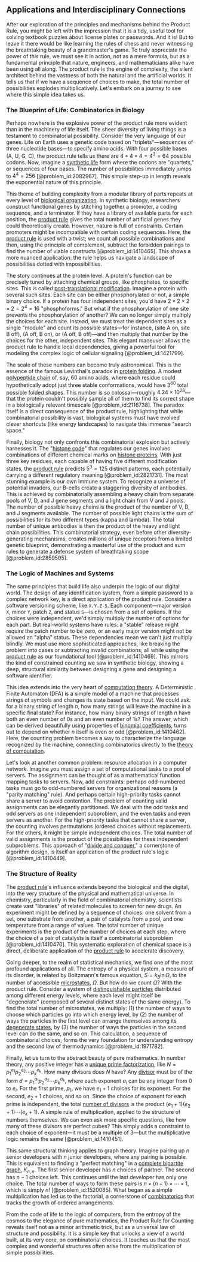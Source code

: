 ## Applications and Interdisciplinary Connections

After our exploration of the principles and mechanisms behind the Product Rule, you might be left with the impression that it is a tidy, useful tool for solving textbook puzzles about license plates or passwords. And it is! But to leave it there would be like learning the rules of chess and never witnessing the breathtaking beauty of a grandmaster's game. To truly appreciate the power of this rule, we must see it in action, not as a mere formula, but as a fundamental principle that nature, engineers, and mathematicians alike have been using all along. The product rule is the engine of complexity, the silent architect behind the vastness of both the natural and the artificial worlds. It tells us that if we have a sequence of choices to make, the total number of possibilities explodes multiplicatively. Let's embark on a journey to see where this simple idea takes us.

### The Blueprint of Life: Combinatorics in Biology

Perhaps nowhere is the explosive power of the product rule more evident than in the machinery of life itself. The sheer diversity of living things is a testament to combinatorial possibility. Consider the very language of our genes. Life on Earth uses a genetic code based on "triplets"—sequences of three nucleotide bases—to specify amino acids. With four possible bases (A, U, G, C), the product rule tells us there are $4 \times 4 \times 4 = 4^3 = 64$ possible codons. Now, imagine a [synthetic life](@article_id:194369) form where the codons are "quartets," or sequences of four bases. The number of possibilities immediately jumps to $4^4 = 256$ [@problem_id:2082967]. This simple step-up in length reveals the exponential nature of this principle.

This theme of building complexity from a modular library of parts repeats at every level of [biological organization](@article_id:175389). In synthetic biology, researchers construct functional genes by stitching together a promoter, a coding sequence, and a terminator. If they have a library of available parts for each position, the [product rule](@article_id:143930) gives the total number of artificial genes they could theoretically create. However, nature is full of constraints. Certain promoters might be incompatible with certain coding sequences. Here, the [product rule](@article_id:143930) is used with a twist; we count all possible combinations and then, using the principle of complement, subtract the forbidden pairings to find the number of viable constructs [@problem_id:1410465]. This shows a more nuanced application: the rule helps us navigate a landscape of possibilities dotted with impossibilities.

The story continues at the protein level. A protein's function can be precisely tuned by attaching chemical groups, like phosphates, to specific sites. This is called [post-translational modification](@article_id:146600). Imagine a protein with several such sites. Each site can be either phosphorylated or not, a simple binary choice. If a protein has four independent sites, you'd have $2 \times 2 \times 2 \times 2 = 2^4 = 16$ "phosphoforms." But what if the phosphorylation of one site prevents the phosphorylation of another? We can no longer simply multiply the choices for each site. Instead, we must treat the dependent sites as a single "module" and count its possible states—for instance, (site A on, site B off), (A off, B on), or (A off, B off)—and then multiply that number by the choices for the other, independent sites. This elegant maneuver allows the product rule to handle local dependencies, giving a powerful tool for modeling the complex logic of cellular signaling [@problem_id:1421799].

The scale of these numbers can become truly astronomical. This is the essence of the famous Levinthal's paradox in [protein folding](@article_id:135855). A modest [polypeptide chain](@article_id:144408) of, say, 60 amino acids, where each residue could hypothetically adopt just three stable conformations, would have $3^{60}$ total possible folded shapes. This number is so colossal—roughly $4.24 \times 10^{28}$—that the protein couldn't possibly sample all of them to find its correct shape in a biologically relevant timescale [@problem_id:2116738]. The paradox itself is a direct consequence of the product rule, highlighting that while combinatorial possibility is vast, biological systems must have evolved clever shortcuts (like energy landscapes) to navigate this immense "search space."

Finally, biology not only confronts this combinatorial explosion but actively harnesses it. The "[histone code](@article_id:137393)" that regulates our genes involves combinations of different chemical marks on [histone proteins](@article_id:195789). With just three key residues, each capable of having five different modification states, the [product rule](@article_id:143930) predicts $5^3 = 125$ distinct patterns, each potentially carrying a different regulatory meaning [@problem_id:2821731]. The most stunning example is our own immune system. To recognize a universe of potential invaders, our B-cells create a staggering diversity of antibodies. This is achieved by combinatorially assembling a heavy chain from separate pools of V, D, and J gene segments and a light chain from V and J pools. The number of possible heavy chains is the product of the number of V, D, and J segments available. The number of possible light chains is the sum of possibilities for its two different types (kappa and lambda). The total number of unique antibodies is then the product of the heavy and light chain possibilities. This combinatorial strategy, even before other diversity-generating mechanisms, creates millions of unique receptors from a limited genetic blueprint, demonstrating a masterful use of the product and sum rules to generate a defense system of breathtaking scope [@problem_id:2859505].

### The Logic of Machines and Systems

The same principles that build life also underpin the logic of our digital world. The design of any identification system, from a simple password to a complex network key, is a direct application of the product rule. Consider a software versioning scheme, like `X.Y.Z-S`. Each component—major version `X`, minor `Y`, patch `Z`, and status `S`—is chosen from a set of options. If the choices were independent, we'd simply multiply the number of options for each part. But real-world systems have rules: a "stable" release might require the patch number to be zero, or an early major version might not be allowed an "alpha" status. These dependencies mean we can't just multiply blindly. We must use more sophisticated approaches, like breaking the problem into cases or subtracting invalid combinations, all while using the [product rule](@article_id:143930) as our foundational tool [@problem_id:1410469]. This mirrors the kind of constrained counting we saw in synthetic biology, showing a deep, structural similarity between designing a gene and designing a software identifier.

This idea extends into the very heart of [computation theory](@article_id:271578). A Deterministic Finite Automaton (DFA) is a simple model of a machine that processes strings of symbols and changes its state based on the input. We could ask: for a binary string of length $n$, how many strings will leave the machine in a specific final state? For instance, how many binary strings of length $n$ have both an even number of 0s and an even number of 1s? The answer, which can be derived beautifully using properties of [binomial coefficients](@article_id:261212), turns out to depend on whether $n$ itself is even or odd [@problem_id:1410462]. Here, the counting problem becomes a way to characterize the language recognized by the machine, connecting combinatorics directly to the [theory of computation](@article_id:273030).

Let's look at another common problem: resource allocation in a computer network. Imagine you must assign a set of computational tasks to a pool of servers. The assignment can be thought of as a mathematical function mapping tasks to servers. Now, add constraints: perhaps odd-numbered tasks must go to odd-numbered servers for organizational reasons (a "parity matching" rule). And perhaps certain high-priority tasks cannot share a server to avoid contention. The problem of counting valid assignments can be elegantly partitioned. We deal with the odd tasks and odd servers as one independent subproblem, and the even tasks and even servers as another. For the high-priority tasks that cannot share a server, the counting involves permutations (ordered choices without replacement). For the others, it might be simple independent choices. The total number of valid assignments is the product of the possibilities for these independent subproblems. This approach of "[divide and conquer](@article_id:139060)," a cornerstone of algorithm design, is itself an application of the product rule's logic [@problem_id:1410449].

### The Structure of Reality

The [product rule](@article_id:143930)'s influence extends beyond the biological and the digital, into the very structure of the physical and mathematical universe. In chemistry, particularly in the field of combinatorial chemistry, scientists create vast "libraries" of related molecules to screen for new drugs. An experiment might be defined by a sequence of choices: one solvent from a set, one substrate from another, a pair of catalysts from a pool, and one temperature from a range of values. The total number of unique experiments is the product of the number of choices at each step, where the choice of a pair of catalysts is itself a combinatorial subproblem [@problem_id:1410470]. This systematic exploration of chemical space is a direct, deliberate application of the [product rule](@article_id:143930) to accelerate discovery.

Going deeper, to the realm of statistical mechanics, we find one of the most profound applications of all. The entropy of a physical system, a measure of its disorder, is related by Boltzmann's famous equation, $S = k_B \ln \Omega$, to the number of accessible [microstates](@article_id:146898), $\Omega$. But how do we count $\Omega$? With the product rule. Consider a system of [distinguishable particles](@article_id:152617) distributed among different energy levels, where each level might itself be "degenerate" (composed of several distinct states of the same energy). To find the total number of microstates, we multiply: (1) the number of ways to choose which particles go into which energy level, by (2) the number of ways the particles in the first level can arrange themselves among its [degenerate states](@article_id:274184), by (3) the number of ways the particles in the second level can do the same, and so on. This calculation, a sequence of combinatorial choices, forms the very foundation for understanding entropy and the second law of thermodynamics [@problem_id:1971782].

Finally, let us turn to the abstract beauty of pure mathematics. In number theory, any positive integer has a [unique prime factorization](@article_id:154986), like $N = p_1^{e_1} p_2^{e_2} \cdots p_k^{e_k}$. How many divisors does $N$ have? Any [divisor](@article_id:187958) must be of the form $d = p_1^{a_1} p_2^{a_2} \cdots p_k^{a_k}$, where each exponent $a_i$ can be any integer from $0$ to $e_i$. For the first prime, $p_1$, we have $e_1+1$ choices for its exponent. For the second, $e_2+1$ choices, and so on. Since the choice of exponent for each prime is independent, the total [number of divisors](@article_id:634679) is the product $(e_1+1)(e_2+1)\cdots(e_k+1)$. A simple rule of multiplication, applied to the structure of numbers themselves. We can even ask more specific questions, like how many of these divisors are perfect cubes? This simply adds a constraint to each choice of exponent—it must be a multiple of 3—but the multiplicative logic remains the same [@problem_id:1410451].

This same structural thinking applies to graph theory. Imagine pairing up $n$ senior developers with $n$ junior developers, where any pairing is possible. This is equivalent to finding a "perfect matching" in a [complete bipartite graph](@article_id:275735), $K_{n,n}$. The first senior developer has $n$ choices of partner. The second has $n-1$ choices left. This continues until the last developer has only one choice. The total number of ways to form these pairs is $n \times (n-1) \times \cdots \times 1$, which is simply $n!$ [@problem_id:1520085]. What began as a simple multiplication has led us to the factorial, a cornerstone of [combinatorics](@article_id:143849) that tracks the growth of ordered arrangements.

From the code of life to the logic of computers, from the entropy of the cosmos to the elegance of pure mathematics, the Product Rule for Counting reveals itself not as a minor arithmetic trick, but as a universal law of structure and possibility. It is a simple key that unlocks a view of a world built, at its very core, on combinatorial choices. It teaches us that the most complex and wonderful structures often arise from the multiplication of simple possibilities.